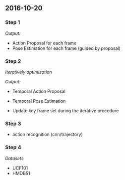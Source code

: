 ## 2016-10-20

### Step 1

_Output:_

* Action Proposal for each frame
* Pose Estimation for each frame (guided by proposal)

### Step 2

_Iteratively optimization_

_Output:_

* Temporal Action Proposal
* Temporal Pose Estimation

* Update key frame set during the iterative procedure

### Step 3

* action recognition (cnn/trajectory)

### Step 4

_Datasets_

* UCF101
* HMDB51
